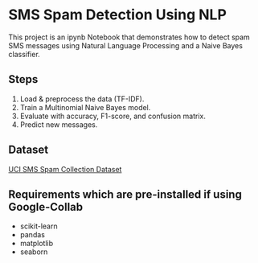 # SMS Spam Detection Using NLP

This project is an ipynb Notebook that demonstrates how to detect spam SMS messages using Natural Language Processing and a Naive Bayes classifier.

## Steps
1. Load & preprocess the data (TF-IDF).
2. Train a Multinomial Naive Bayes model.
3. Evaluate with accuracy, F1-score, and confusion matrix.
4. Predict new messages.

## Dataset
[UCI SMS Spam Collection Dataset](https://archive.ics.uci.edu/ml/datasets/SMS+Spam+Collection)

## Requirements which are pre-installed if using Google-Collab
- scikit-learn
- pandas
- matplotlib
- seaborn
